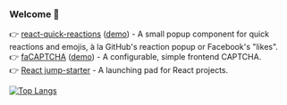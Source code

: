 ### Welcome 👋

👉 [react-quick-reactions](https://github.com/dylandbl/react-quick-reactions/) ([demo](https://dylandbl.github.io/react-quick-reactions/)) - A small popup component for quick reactions and emojis, à la GitHub's reaction popup or Facebook's "likes".<br>
👉 [faCAPTCHA](https://github.com/dylandbl/faCAPTCHA/) ([demo](https://dylandbl.github.io/faCAPTCHA/)) - A configurable, simple frontend CAPTCHA.<br>
👉 [React jump-starter](https://github.com/dylandbl/react-jump-starter/) - A launching pad for React projects.

[![Top Langs](https://github-readme-stats.vercel.app/api/top-langs/?username=dylandbl&layout=compact&include_all_commits=true)](https://github.com/anuraghazra/github-readme-stats) 
<!--![Dylan's GitHub stats](https://github-readme-stats.vercel.app/api?username=dylandbl&show_icons=true)-->
